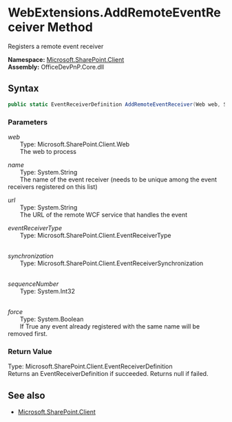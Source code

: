 # WebExtensions.AddRemoteEventReceiver Method  
Registers a remote event receiver  

**Namespace:** [Microsoft.SharePoint.Client](Microsoft.SharePoint.Client.md)  
**Assembly:** OfficeDevPnP.Core.dll  
## Syntax
```C#
public static EventReceiverDefinition AddRemoteEventReceiver(Web web, String name, String url, EventReceiverType eventReceiverType, EventReceiverSynchronization synchronization, Int32 sequenceNumber, Boolean force)
```
### Parameters
*web*  
&emsp;&emsp;Type: Microsoft.SharePoint.Client.Web  
&emsp;&emsp;The web to process  
  
*name*  
&emsp;&emsp;Type: System.String  
&emsp;&emsp;The name of the event receiver (needs to be unique among the event receivers registered on this list)  
  
*url*  
&emsp;&emsp;Type: System.String  
&emsp;&emsp;The URL of the remote WCF service that handles the event  
  
*eventReceiverType*  
&emsp;&emsp;Type: Microsoft.SharePoint.Client.EventReceiverType  
&emsp;&emsp;  
  
*synchronization*  
&emsp;&emsp;Type: Microsoft.SharePoint.Client.EventReceiverSynchronization  
&emsp;&emsp;  
  
*sequenceNumber*  
&emsp;&emsp;Type: System.Int32  
&emsp;&emsp;  
  
*force*  
&emsp;&emsp;Type: System.Boolean  
&emsp;&emsp;If True any event already registered with the same name will be removed first.  
  
### Return Value
Type: Microsoft.SharePoint.Client.EventReceiverDefinition  
Returns an EventReceiverDefinition if succeeded. Returns null if failed.

## See also
- [Microsoft.SharePoint.Client](Microsoft.SharePoint.Client.md)

